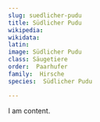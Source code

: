 ```yaml
---
slug: suedlicher-pudu
title: Südlicher Pudu
wikipedia: 
wikidata: 
latin:
image: Südlicher Pudu
class: Säugetiere
order:  Paarhufer
family:  Hirsche
species:  Südlicher Pudu

---
```


I am content.
